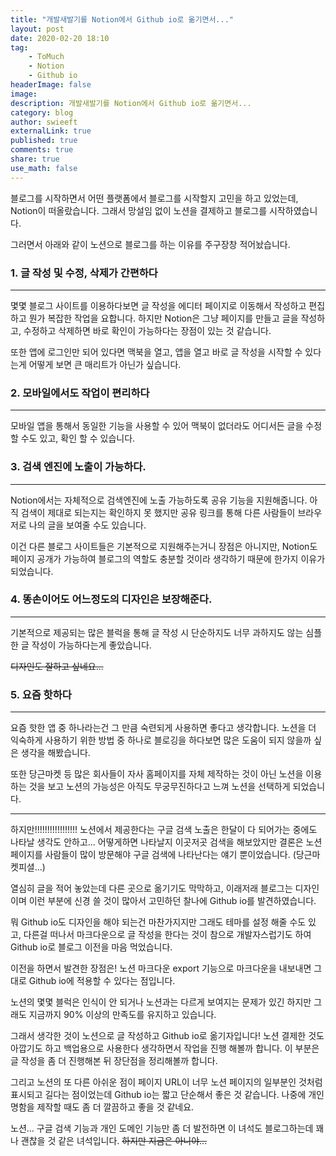 ```yaml
---
title: "개발새발기를 Notion에서 Github io로 옮기면서..."
layout: post
date: 2020-02-20 18:10
tag:
    - ToMuch
    - Notion
    - Github io
headerImage: false
image:
description: 개발새발기를 Notion에서 Github io로 옮기면서...
category: blog
author: swieeft
externalLink: true
published: true
comments: true
share: true
use_math: false
---
```

블로그를 시작하면서 어떤 플랫폼에서 블로그를 시작할지 고민을 하고 있었는데, Notion이 떠올랐습니다. 그래서 망설임 없이 노션을 결제하고 블로그를 시작하였습니다. 

그러면서 아래와 같이 노션으로 블로그를 하는 이유를 주구장창 적어놨습니다.

### 1. 글 작성 및 수정, 삭제가 간편하다

---

몇몇 블로그 사이트를 이용하다보면 글 작성을 에디터 페이지로 이동해서 작성하고 편집하고 뭔가 복잡한 작업을 요합니다. 하지만 Notion은 그냥 페이지를 만들고 글을 작성하고, 수정하고 삭제하면 바로 확인이 가능하다는 장점이 있는 것 같습니다.

또한 앱에 로그인만 되어 있다면 맥북을 열고, 앱을 열고 바로 글 작성을 시작할 수 있다는게 어떻게 보면 큰 매리트가 아닌가 싶습니다.

### 2. 모바일에서도 작업이 편리하다

---

모바일 앱을 통해서 동일한 기능을 사용할 수 있어 맥북이 없더라도 어디서든 글을 수정할 수도 있고, 확인 할 수 있습니다.

### 3. 검색 엔진에 노출이 가능하다.

---

Notion에서는 자체적으로 검색엔진에 노출 가능하도록 공유 기능을 지원해줍니다. 아직 검색이 제대로 되는지는 확인하지 못 했지만 공유 링크를 통해 다른 사람들이 브라우저로 나의 글을 보여줄 수도 있습니다. 

이건 다른 블로그 사이트들은 기본적으로 지원해주는거니 장점은 아니지만, Notion도 페이지 공개가 가능하여 블로그의 역할도 충분할 것이라 생각하기 때문에 한가지 이유가 되었습니다.

### 4. 똥손이어도 어느정도의 디자인은 보장해준다.

---

기본적으로 제공되는 많은 블럭을 통해 글 작성 시 단순하지도 너무 과하지도 않는 심플한 글 작성이 가능하다는게 좋았습니다. 

~~디자인도 잘하고 싶네요...~~

### 5. 요즘 핫하다

---

요즘 핫한 앱 중 하나라는건 그 만큼 숙련되게 사용하면 좋다고 생각합니다. 노션을 더 익숙하게 사용하기 위한 방법 중 하나로 블로깅을 하다보면 많은 도움이 되지 않을까 싶은 생각을 해봤습니다.

또한 당근마켓 등 많은 회사들이 자사 홈페이지를 자체 제작하는 것이 아닌 노션을 이용하는 것을 보고 노션의 가능성은 아직도 무궁무진하다고 느껴 노션을 선택하게 되었습니다.

---

하지만!!!!!!!!!!!!!!!!! 노션에서 제공한다는 구글 검색 노출은 한달이 다 되어가는 중에도 나타날 생각도 안하고... 어떻게하면 나타날지 이곳저곳 검색을 해보았지만 결론은 노션 페이지를 사람들이 많이 방문해야 구글 검색에 나타난다는 얘기 뿐이었습니다. (당근마켓피셜...)

열심히 글을 적어 놓았는데 다른 곳으로 옮기기도 막막하고, 이래저래 블로그는 디자인이며 이런 부분에 신경 쓸 것이 많아서 고민하던 찰나에 Github io를 발견하였습니다. 

뭐 Github io도 디자인을 해야 되는건 마찬가지지만 그래도 테마를 설정 해줄 수도 있고, 다른걸 떠나서 마크다운으로 글 작성을 한다는 것이 참으로 개발자스럽기도 하여 Github io로 블로그 이전을 마음 먹었습니다.

이전을 하면서 발견한 장점은! 노션 마크다운 export 기능으로 마크다운을 내보내면 그대로 Github io에 적용할 수 있다는 점입니다.

노션의 몇몇 블럭은 인식이 안 되거나 노션과는 다르게 보여지는 문제가 있긴 하지만 그래도 지금까지 90% 이상의 만족도를 유지하고 있습니다.

그래서 생각한 것이 노션으로 글 작성하고 Github io로 옮기자입니다! 노션 결제한 것도 아깝기도 하고 백업용으로 사용한다 생각하면서 작업을 진행 해볼까 합니다. 이 부분은 글 작성을 좀 더 진행해본 뒤 장단점을 정리해볼까 합니다.

그리고 노션의 또 다른 아쉬운 점이 페이지 URL이 너무 노션 페이지의 일부분인 것처럼 표시되고 길다는 점이었는데 Github io는 짧고 단순해서 좋은 것 같습니다. 나중에 개인 명함을 제작할 때도 좀 더 깔끔하고 좋을 것 같네요.

노션... 구글 검색 기능과 개인 도메인 기능만 좀 더 발전하면 이 녀석도 블로그하는데 꽤나 괜찮을 것 같은 녀석입니다. ~~하지만 지금은 아니야...~~

